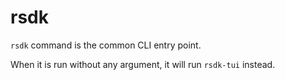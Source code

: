 # rsdk

`rsdk` command is the common CLI entry point.

When it is run without any argument, it will run `rsdk-tui` instead.
